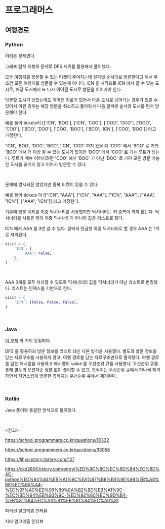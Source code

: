 # 프로그래머스

## 여행경로

### Python

어려운 문제였다.

그래프 탐색 유형의 문제로 DFS 재귀를 활용해서 풀이했다.

모든 여행지를 방문할 수 있는 티켓이 주어지는데 알파벳 순서대로 방문한다고 해서 무조건 모든 여행지를 방문할 수 있는게 아니다. ICN 을 시작으로 ICN 에서 갈 수 있는 도시로, 해당 도시에서 또 다시 이어진 도시로 방문을 이어가야 한다.

방문할 도시가 남았는데도 이어진 경로가 없어서 다음 도시로 넘어가는 경우가 있을 수 있어서 이런 경우는 해당 방문을 취소하고 돌아와서 다음 알파벳 순서의 도시를 먼저 방문해야 한다.

예를 들어 tickets이 [['ICN', 'BOO'], ['ICN', 'COO'], ['COO', 'DOO'], ['DOO', 'COO'], ['BOO', 'DOO'], ['DOO', 'BOO'], ['BOO', 'ICN'], ['COO', 'BOO']] 라고 가정한다. 

'ICN', 'BOO', 'DOO', 'BOO', 'ICN', 'COO' 까지 왔을 때 'COO' 에서 'BOO' 로 가면 'BOO' 에서 더 이상 갈 수 있는 도시가 없지만 'DOO' 에서 'COO' 로 가는 루트가 남는다. 루트가 계속 이어지려면 'COO' 에서 'BOO' 가 아닌 'DOO' 로 가야 모든 방문 가능한 도시를 끊기지 않고 이어서 방문할 수 있다.

<br>

문제에 명시되진 않았지만 중복 티켓이 있을 수 있다.

예를 들어 tickets 이 [["ICN", "AAA"], ["ICN", "AAA"], ["ICN", "AAA"], ["AAA", "ICN"], ["AAA", "ICN"]] 라고 가정한다.

기존에 방문 처리를 이중 딕셔너리를 사용했지만 딕셔너리는 키 중복이 되지 않는다. 딕셔너리를 사용은 하되 이중 딕셔너리가 아니라 값은 리스트로 했다. 

ICN 에서 AAA 를 3번 갈 수 있다. 앞에서 언급한 이중 딕셔너리로 할 경우 AAA 는 1개로 처리된다.

```python
visit = {
    'ICN': {
        'AAA': False,
    },
}
```

<br>

AAA 3개를 모두 처리할 수 있도록 딕셔너리의 값을 딕셔너리가 아닌 리스트로 변경했다. 리스트는 인덱스를 기반으로 한다.

```python
visit = {
	'ICN': [False, False, False],    
}
```

<br>

### Java

[이 문제](https://leetcode.com/problems/reconstruct-itinerary/description/) 와 거의 동일하다.

DFS 를 활용하되 방문 정보를 리스트 대신 다른 방식을 사용했다. 별도의 방문 정보를 담는 자료구조를 사용하지 않고, 여행 경로를 담는 자료구조만으로 풀이했다. 여행 경로를 담는 해시맵을 사용하고 해시맵의 value 를 우선순위 큐를 사용했다. 우선순위 큐를 통해 별도의 오름차순 정렬 없이 풀이할 수 있고, 목적지는 우선순위 큐에서 하나씩 제거하면서 자연스럽게 방문한 목적지는 우선순위 큐에서 제거된다.

<br>

### Kotlin

Java 풀이와 동일한 방식으로 풀이했다.

<br>

<참고>

https://school.programmers.co.kr/questions/10332

https://school.programmers.co.kr/questions/33058

https://ljhyunstory.tistory.com/107

https://ckd2806.tistory.com/entry/%ED%8C%8C%EC%9D%B4%EC%8D%AC-python%ED%94%84%EB%A1%9C%EA%B7%B8%EB%9E%98%EB%A8%B8%EC%8A%A4-%EC%97%AC%ED%96%89%EA%B2%BD%EB%A1%9C-%EC%BD%94%EB%93%9C-%ED%92%80%EC%9D%B4-%EB%81%84%EC%A0%81%EB%81%84%EC%A0%81

파이썬 알고리즘 인터뷰

자바 알고리즘 인터뷰

